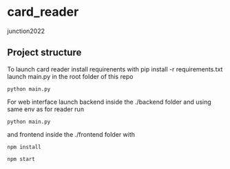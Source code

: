 # card_reader
junction2022


## Project structure

To launch card reader install requirenents with 
pip install -r requirements.txt
launch main.py in the root folder of this repo

`python main.py`

For web interface launch backend inside the ./backend folder and using same env as for reader run

`python main.py`

and frontend inside the ./frontend folder with

`npm install`

`npm start`

